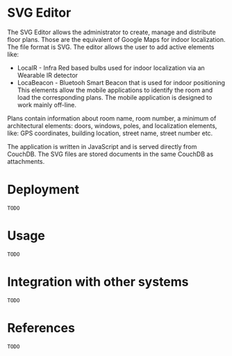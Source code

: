 # SVG Editor

The SVG Editor allows the administrator to create, manage and distribute floor plans. Those are the equivalent of Google Maps for indoor localization.  
The file format is SVG. The editor allows the user to add active elements like:  
* LocaIR - Infra Red based bulbs used for indoor localization via an Wearable IR detector
* LocaBeacon - Bluetooh Smart Beacon that is used for indoor positioning  
This elements allow the mobile applications to identify the room and load the corresponding plans. The mobile application is designed to work mainly off-line.  

Plans contain information about room name, room number, a minimum of architectural elements: doors, windows, poles, and localization elements, like: GPS coordinates, building location, street name, street number etc.  

The application is written in JavaScript and is served directly from CouchDB. The SVG files are stored documents in the same CouchDB as attachments.  

# Deployment

`TODO`

# Usage

`TODO`

# Integration with other systems

`TODO`

# References

`TODO`
